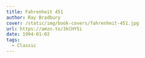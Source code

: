 ```yaml
---
title: Fahrenheit 451
author: Ray Bradbury
cover: /static/img/book-covers/fahrenheit-451.jpg
url: https://amzn.to/3kCHYSi
date: 1994-01-02
tags:
  - Classic
---
```

